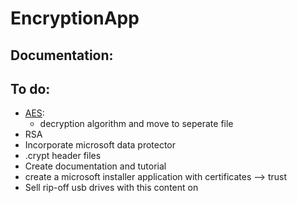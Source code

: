 # EncryptionApp

## Documentation:


## To do:
* [AES](https://github.com/johnkellyoxford/EncryptionApp/master/EncryptionApp/AES):
  *   decryption algorithm and move to seperate file
* RSA
* Incorporate microsoft data protector
* .crypt header files
* Create documentation and tutorial
* create a microsoft installer application with certificates --> trust
* Sell rip-off usb drives with this content on
